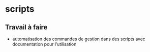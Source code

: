 # scripts

## Travail à faire 
- automatisation des commandes de gestion dans des scripts avec documentation pour l'utilisation